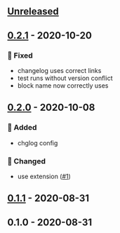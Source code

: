<a name="unreleased"></a>
## [Unreleased]


<a name="0.2.1"></a>
## [0.2.1] - 2020-10-20
### 🐞 Fixed
- changelog uses correct links
- test runs without version conflict
- block name now correctly uses


<a name="0.2.0"></a>
## [0.2.0] - 2020-10-08
### 🍰 Added
- chglog config

### 🔧 Changed
- use extension ([#1](https://github.com/syntro-opensource/silverstripe-elemental-bootstrap-spotlightsection/issues/1))


<a name="0.1.1"></a>
## [0.1.1] - 2020-08-31

<a name="0.1.0"></a>
## 0.1.0 - 2020-08-31

[Unreleased]: https://github.com/syntro-opensource/silverstripe-elemental-bootstrap-spotlightsection/compare/0.2.1...HEAD
[0.2.1]: https://github.com/syntro-opensource/silverstripe-elemental-bootstrap-spotlightsection/compare/0.2.0...0.2.1
[0.2.0]: https://github.com/syntro-opensource/silverstripe-elemental-bootstrap-spotlightsection/compare/0.1.1...0.2.0
[0.1.1]: https://github.com/syntro-opensource/silverstripe-elemental-bootstrap-spotlightsection/compare/0.1.0...0.1.1
